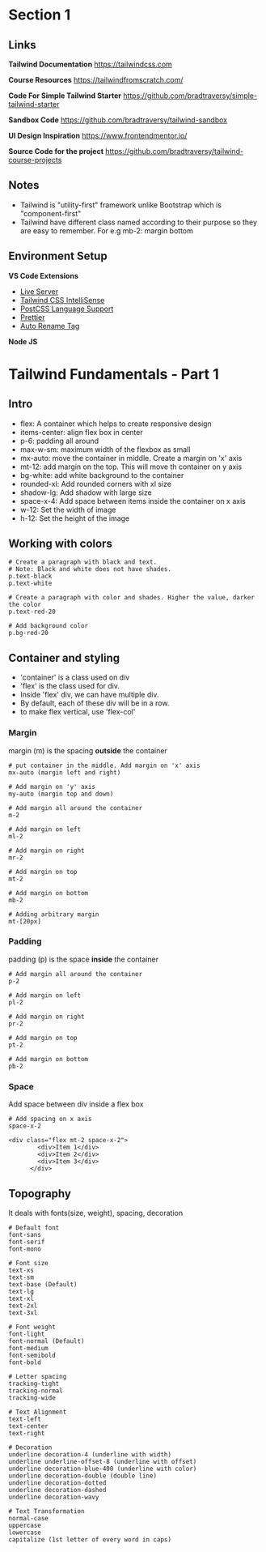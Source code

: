 # Section 1

## Links

**Tailwind Documentation**
https://tailwindcss.com

**Course Resources**
https://tailwindfromscratch.com/

**Code For Simple Tailwind Starter**
https://github.com/bradtraversy/simple-tailwind-starter

**Sandbox Code**
https://github.com/bradtraversy/tailwind-sandbox

**UI Design Inspiration**
https://www.frontendmentor.io/

**Source Code for the project**
https://github.com/bradtraversy/tailwind-course-projects

## Notes
- Tailwind is "utility-first" framework unlike Bootstrap which is "component-first"
- Tailwind have different class named according to their purpose so they are easy to remember. For e.g mb-2: margin bottom

## Environment Setup

**VS Code Extensions**
- [Live Server](https://marketplace.visualstudio.com/items?itemName=ritwickdey.LiveServer)
- [Tailwind CSS IntelliSense](https://marketplace.visualstudio.com/items?itemName=bradlc.vscode-tailwindcss)
- [PostCSS Language Support](https://marketplace.visualstudio.com/items?itemName=csstools.postcss)
- [Prettier](https://marketplace.visualstudio.com/items?itemName=esbenp.prettier-vscode)
- [Auto Rename Tag](https://marketplace.visualstudio.com/items?itemName=formulahendry.auto-rename-tag)

**Node JS**

# Tailwind Fundamentals - Part 1
## Intro
- flex: A container which helps to create responsive design
- items-center: align flex box in center
- p-6: padding all around
- max-w-sm: maximum width of the flexbox as small
- mx-auto: move the container in middle. Create a margin on 'x' axis
- mt-12: add margin on the top. This will move th container on y axis
- bg-white: add white background to the container
- rounded-xl: Add rounded corners with xl size
- shadow-lg: Add shadow with large size
- space-x-4: Add space between items inside the container on x axis
- w-12: Set the width of image
- h-12: Set the height of the image

## Working with colors

```
# Create a paragraph with black and text. 
# Note: Black and white does not have shades.
p.text-black
p.text-white

# Create a paragraph with color and shades. Higher the value, darker the color
p.text-red-20

# Add background color
p.bg-red-20
```

## Container and styling
- 'container' is a class used on div
- 'flex' is the class used for div. 
- Inside 'flex' div, we can have multiple div. 
- By default, each of these div will be in a row.
- to make flex vertical, use 'flex-col'

### Margin
margin (m) is the spacing **outside** the container

```
# put container in the middle. Add margin on 'x' axis 
mx-auto (margin left and right)

# Add margin on 'y' axis
my-auto (margin top and down)

# Add margin all around the container
m-2

# Add margin on left
ml-2

# Add margin on right
mr-2

# Add margin on top
mt-2

# Add margin on bottom
mb-2

# Adding arbitrary margin
mt-[20px]

```

### Padding
padding (p) is the space **inside** the container

```
# Add margin all around the container
p-2

# Add margin on left
pl-2

# Add margin on right
pr-2

# Add margin on top
pt-2

# Add margin on bottom
pb-2
```

### Space
Add space between div inside a flex box

```
# Add spacing on x axis
space-x-2

<div class="flex mt-2 space-x-2">
        <div>Item 1</div>
        <div>Item 2</div>
        <div>Item 3</div>
      </div>
```

## Topography
It deals with fonts(size, weight), spacing, decoration

```
# Default font
font-sans
font-serif
font-mono

# Font size
text-xs
text-sm
text-base (Default)
text-lg
text-xl
text-2xl
text-3xl

# Font weight
font-light
font-normal (Default)
font-medium
font-semibold
font-bold

# Letter spacing
tracking-tight
tracking-normal
tracking-wide

# Text Alignment
text-left
text-center
text-right

# Decoration
underline decoration-4 (underline with width)
underline underline-offset-8 (underline with offset)
underline decoration-blue-400 (underline with color)
underline decoration-double (double line)
underline decoration-dotted
underline decoration-dashed
underline decoration-wavy   

# Text Transformation
normal-case
uppercase
lowercase
capitalize (1st letter of every word in caps)

```